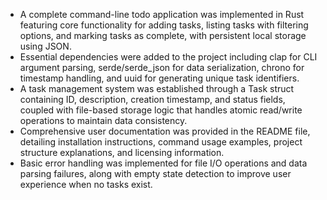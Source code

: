 - A complete command-line todo application was implemented in Rust featuring core functionality for adding tasks, listing tasks with filtering options, and marking tasks as complete, with persistent local storage using JSON.
- Essential dependencies were added to the project including clap for CLI argument parsing, serde/serde_json for data serialization, chrono for timestamp handling, and uuid for generating unique task identifiers.
- A task management system was established through a Task struct containing ID, description, creation timestamp, and status fields, coupled with file-based storage logic that handles atomic read/write operations to maintain data consistency.
- Comprehensive user documentation was provided in the README file, detailing installation instructions, command usage examples, project structure explanations, and licensing information.
- Basic error handling was implemented for file I/O operations and data parsing failures, along with empty state detection to improve user experience when no tasks exist.
